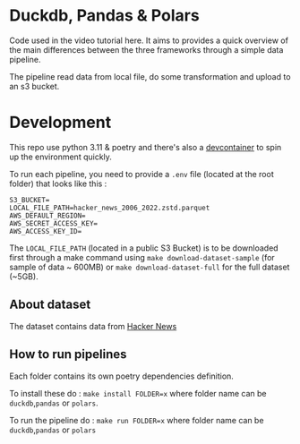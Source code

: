 # Duckdb, Pandas & Polars
Code used in the video tutorial here.
It aims to provides a quick overview of the main differences between the three frameworks through a simple data pipeline.

The pipeline read data from local file, do some transformation and upload to an s3 bucket.

# Development
This repo use python 3.11 & poetry and there's also a [devcontainer](https://code.visualstudio.com/docs/devcontainers/containers) to spin up the environment quickly.

To run each pipeline, you need to provide a `.env` file (located at the root folder) that looks like this : 

```
S3_BUCKET=
LOCAL_FILE_PATH=hacker_news_2006_2022.zstd.parquet
AWS_DEFAULT_REGION=
AWS_SECRET_ACCESS_KEY=
AWS_ACCESS_KEY_ID=
```

The `LOCAL_FILE_PATH` (located in a public S3 Bucket) is to be downloaded first through a make command using `make download-dataset-sample` (for sample of data ~ 600MB) or `make download-dataset-full` for the full dataset (~5GB).

## About dataset
The dataset contains data from [Hacker News](https://news.ycombinator.com/)

## How to run pipelines
Each folder contains its own poetry dependencies definition.

To install these do : `make install FOLDER=x`
where folder name can be `duckdb`,`pandas` or `polars`.

To run the pipeline do : `make run FOLDER=x`
where folder name can be `duckdb`,`pandas` or `polars`
